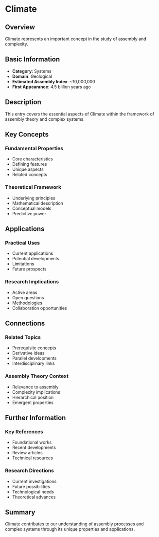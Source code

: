 # Climate

## Overview

Climate represents an important concept in the study of assembly and complexity.

## Basic Information

- **Category**: Systems
- **Domain**: Geological
- **Estimated Assembly Index**: ~10,000,000
- **First Appearance**: 4.5 billion years ago

## Description

This entry covers the essential aspects of Climate within the framework of assembly theory and complex systems.

## Key Concepts

### Fundamental Properties
- Core characteristics
- Defining features
- Unique aspects
- Related concepts

### Theoretical Framework
- Underlying principles
- Mathematical description
- Conceptual models
- Predictive power

## Applications

### Practical Uses
- Current applications
- Potential developments
- Limitations
- Future prospects

### Research Implications
- Active areas
- Open questions
- Methodologies
- Collaboration opportunities

## Connections

### Related Topics
- Prerequisite concepts
- Derivative ideas
- Parallel developments
- Interdisciplinary links

### Assembly Theory Context
- Relevance to assembly
- Complexity implications
- Hierarchical position
- Emergent properties

## Further Information

### Key References
- Foundational works
- Recent developments
- Review articles
- Technical resources

### Research Directions
- Current investigations
- Future possibilities
- Technological needs
- Theoretical advances

## Summary

Climate contributes to our understanding of assembly processes and complex systems through its unique properties and applications.
